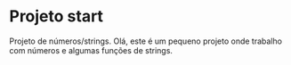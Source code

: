 # Projeto start
Projeto de números/strings. 
Olá, este é um pequeno projeto onde trabalho com números e algumas funções de strings.
